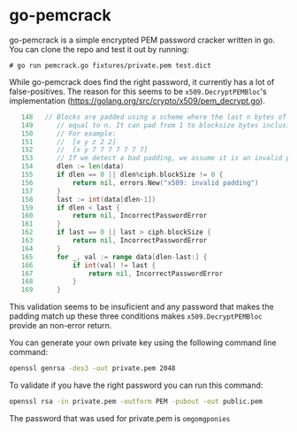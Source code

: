 # go-pemcrack
go-pemcrack is a simple encrypted PEM password cracker written in go. You can clone the repo and test it out by running:

    # go run pemcrack.go fixtures/private.pem test.dict

While go-pemcrack does find the right password, it currently has a lot of false-positives. The reason for this seems to be `x509.DecryptPEMBloc`'s implementation (https://golang.org/src/crypto/x509/pem_decrypt.go).

```go
   148   // Blocks are padded using a scheme where the last n bytes of padding are all
   149		// equal to n. It can pad from 1 to blocksize bytes inclusive. See RFC 1423.
   150		// For example:
   151		//	[x y z 2 2]
   152		//	[x y 7 7 7 7 7 7 7]
   153		// If we detect a bad padding, we assume it is an invalid password.
   154		dlen := len(data)
   155		if dlen == 0 || dlen%ciph.blockSize != 0 {
   156			return nil, errors.New("x509: invalid padding")
   157		}
   158		last := int(data[dlen-1])
   159		if dlen < last {
   160			return nil, IncorrectPasswordError
   161		}
   162		if last == 0 || last > ciph.blockSize {
   163			return nil, IncorrectPasswordError
   164		}
   165		for _, val := range data[dlen-last:] {
   166			if int(val) != last {
   167				return nil, IncorrectPasswordError
   168			}
   169		}
```
This validation seems to be insuficient and any password that makes the padding match up these three conditions makes `x509.DecryptPEMBloc` provide an non-error return.

You can generate your own private key using the following command line command:
```bash
openssl genrsa -des3 -out private.pem 2048
```
To validate if you have the right password you can run this command:

```bash
openssl rsa -in private.pem -outform PEM -pubout -out public.pem
```

The password that was used for private.pem is `omgomgponies`
